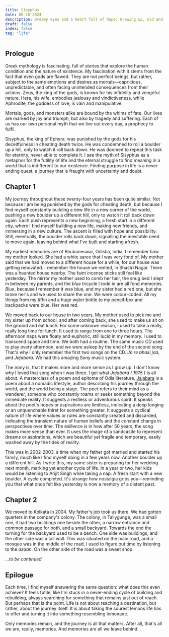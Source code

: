 ```yaml
---
title: Sisyphus
date: 06-10-2024
description: Dreamy eyes and a heart full of hope. Growing up, old and looking for the purpose of life.
draft: false
index: false
tag: "life"
---
```


## Prologue

Greek mythology is fascinating, full of stories that explore the human condition and the nature of existence. My fascination with it stems from the fact that even gods are flawed. They are not perfect beings, but rather, subject to the same emotions and desires as mortals—capricious, unpredictable, and often facing unintended consequences from their actions. Zeus, the king of the gods, is known for his infidelity and vengeful nature. Hera, his wife, embodies jealousy and vindictiveness, while Aphrodite, the goddess of love, is vain and manipulative.

Mortals, gods, and monsters alike are bound by the whims of fate. Our lives are marked by joy and triumph, but also by tragedy and suffering. Each of us has our own personal myth that we live out every day, a prophecy to fulfil.

Sisyphus, the king of Ephyra, was punished by the gods for his deceitfulness in cheating death twice. He was condemned to roll a boulder up a hill, only to watch it roll back down. He was doomed to repeat this task for eternity, never able to complete it. I see the myth of Sisyphus as a metaphor for the futility of life and the eternal struggle to find meaning in a world that is indifferent to our existence. Finding purpose in life is a never-ending quest, a journey that is fraught with uncertainty and doubt.

## Chapter 1

My journey throughout these twenty-four years has been quite similar. Not because I am being punished by the gods for cheating death, but because I find myself constantly building a new life in a new corner of the world, pushing a new boulder up a different hill, only to watch it roll back down again. Each push represents a new beginning, a fresh start in a different city, where I find myself building a new life, making new friends, and immersing in a new culture. The ascent is filled with hope and possibility. Still, eventually, the boulder rolls back down, signalling the inevitable need to move again, leaving behind what I've built and starting afresh.

My earliest memories are of Bhubaneswar, Odisha, India. I remember how my mother looked. She had a white saree that I was very fond of. My mother said that we had moved to a different house for a while, for our house was getting renovated. I remember the house we rented, in Shastri Nagar. There was a haunted house nearby. The faint incense sticks still feel like yesterday. The mirror my mother used to comb her hair, the snug bed I slept in between my parents, and the *blue* tricycle I rode in are all fond memories. *Blue*, because I remember it was blue, and my sister had a red one, but she broke her's and we used to share the one. We were colour-coded. All my things from my tiffin and a huge water bottle to my pencil-box and backpacks were blue. Her was red.

We moved back to our house in two years. My mother used to pick me and my sister up from school, and after coming back, she used to make us sit on the ground and eat lunch. For some unknown reason, I used to take a really, really long time for lunch. It used to range from one to three hours. The afternoon naps were floaty and euphoric, still lucid in my memory. I used to transcend space and time. We both had a routine. The same music CD used to play every afternoon, and we were asleep by the end of the second song. That's why I only remember the first two songs on the CD. *Ja re bhasi jaa*, and *Jajabara*. We had this amazing Sony music system.

The irony is, that it makes more and more sense as I grow up. I don't know why I loved that song when I was three. I get what *Jajabara ( 1975 )* is all about. A masterclass of a poem and epitome of Odia literature, [Jajabara](https://music.apple.com/us/album/jajabara-original-motion-picture-soundtrack-ep/1380220136) is a poem about a nomadic lifestyle, author describing his journey through the world, and the world being a stage. The poet refers to their mind as a wanderer, someone who constantly roams or seeks something beyond the immediate reality. It suggests a restless or adventurous spirit. It speaks about the poet's hopes or aspirations are limitless, indicating a deep longing or an unquenchable thirst for something greater. It suggests a cyclical nature of life where values or rules are constantly created and discarded, indicating the transient nature of human beliefs and the constant change in perspectives over time. The exillence is in how after 50 years, the song makes more sense than ever. It uses the image of a sandcastle to represent dreams or aspirations, which are beautiful yet fragile and temporary, easily washed away by the tides of reality.

This was in 2002-2003, a time when my father got married and started his family, much like I find myself doing in a few years now. Another boulder up a different hill. As I write this, my same sister is preparing for her wedding next month, marking yet another cycle of life. In a year or two, her kids would be listening to Arijit Singh while taking a nap. A fresh start with a new boulder. A cycle completed. It's strange how nostalgia grips you—reminding you that what once felt like yesterday is now a memory of a distant past.

## Chapter 2

We moved to Kolkata in 2004. My father's job took us there. We had gotten quarters in the company's colony. The colony, in Tallygunge, was a small one, it had two buildings one beside the other, a narrow entrance and common passage for both, and a small backyard. Towards the end the turning for the backyard used to be a bench. One side was buildings, and the other side was a tall wall. This was situated on the main road, and a mosque was in the middle of the road. I used to figure out time by listening to the *azaan*. On the other side of the road was a sweet shop.

*...to be continued*

<!-- 
// TODO: Add more memories of Kolkata

// TODO: Move to Asansol

// Asansol would be the second biggest one

// TODO: Move to Jajpur, Odisha

// TODO: Move to Cuttack, Odisha

// TODO: Move to Jamshedpur, Jharkhand - the biggest one

// TODO: Move to Hyderabad, Telangana

// TODO: Move to Bangalore, Karnataka

// TODO: Move to Chandigarh, Punjab

// TODO: Back to Bhubaneswar, Odisha

// TODO: Move to Bangalore, Karnataka

// TODO: Move to New York, USA - current -->

## Epilogue

Each time, I find myself answering the same question: what does this even achieve? It feels futile, like I'm stuck in a never-ending cycle of building and rebuilding, always searching for something that remains just out of reach. But perhaps that is the point. Life is not about reaching a destination, but rather, about the journey itself. It is about taking the sourest lemons life has to offer and turning it into something resembling lemonade.

Only memories remain, and the journey is all that matters. After all, that's all we are, really, memories. And memories are all we leave behind.